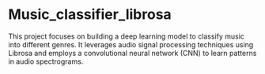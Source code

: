 # Music_classifier_librosa
This project focuses on building a deep learning model to classify music into different genres. It leverages audio signal processing techniques using Librosa and employs a convolutional neural network (CNN) to learn patterns in audio spectrograms.

